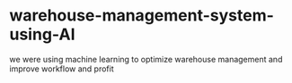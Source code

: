 # warehouse-management-system-using-AI
we were using machine learning to optimize warehouse management and improve workflow and profit
